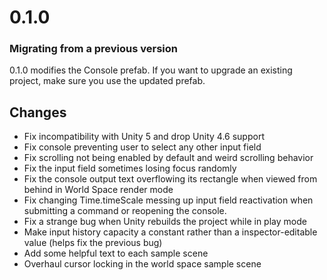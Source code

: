 # 0.1.0

### Migrating from a previous version
0.1.0 modifies the Console prefab. If you want to upgrade an existing project, make sure you use the updated prefab.

## Changes
- Fix incompatibility with Unity 5 and drop Unity 4.6 support
- Fix console preventing user to select any other input field
- Fix scrolling not being enabled by default and weird scrolling behavior
- Fix the input field sometimes losing focus randomly
- Fix the console output text overflowing its rectangle when viewed from behind in World Space render mode
- Fix changing Time.timeScale messing up input field reactivation when submitting a command or reopening the console.
- Fix a strange bug when Unity rebuilds the project while in play mode
- Make input history capacity a constant rather than a inspector-editable value (helps fix the previous bug)
- Add some helpful text to each sample scene
- Overhaul cursor locking in the world space sample scene
